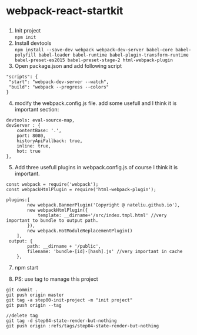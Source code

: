 # webpack-react-startkit <p id="top"></p>

1. Init project  
``` npm init ```  
2. Install devtools  
``` npm install --save-dev webpack webpack-dev-server babel-core babel-polyfill babel-loader babel-runtime babel-plugin-transform-runtime babel-preset-es2015 babel-preset-stage-2 html-webpack-plugin ```   
3. Open package.json and add following script   
```
"scripts": {
 "start": "webpack-dev-server --watch",
 "build": "webpack --progress --colors"
}
```
4. modify the webpack.config.js file. add some usefull and I think it is important section:
```
devtools: eval-source-map,
devServer : {
    contentBase: '.',
    port: 8080,
    historyApiFallback: true,
    inline: true,
    hot: true
},
```
5. Add three usefull plugins in webpack.config.js.of course I think it is important.
```
const webpack = require('webpack');
const webpackHtmlPlugin = require('html-webpack-plugin');

plugins:[
        new webpack.BannerPlugin('Copyright @ nateliu.github.io'),
        new webpackHtmlPlugin({
            template: __dirname+'/src/index.tmpl.html' //very important to bundle to output path.
        }),
        new webpack.HotModuleReplacementPlugin()
    ],
 output: {
        path: __dirname + '/public',
        filename: 'bundle-[id]-[hash].js' //very important in cache
    },
```  
7. npm start

8. PS: use tag to manage this project
``` 
git commit .
git push origin master
git tag -a step00-init-project -m "init project"
git push origin --tag

//delete tag
git tag -d step04-state-render-but-nothing
git push origin :refs/tags/step04-state-render-but-nothing

```













